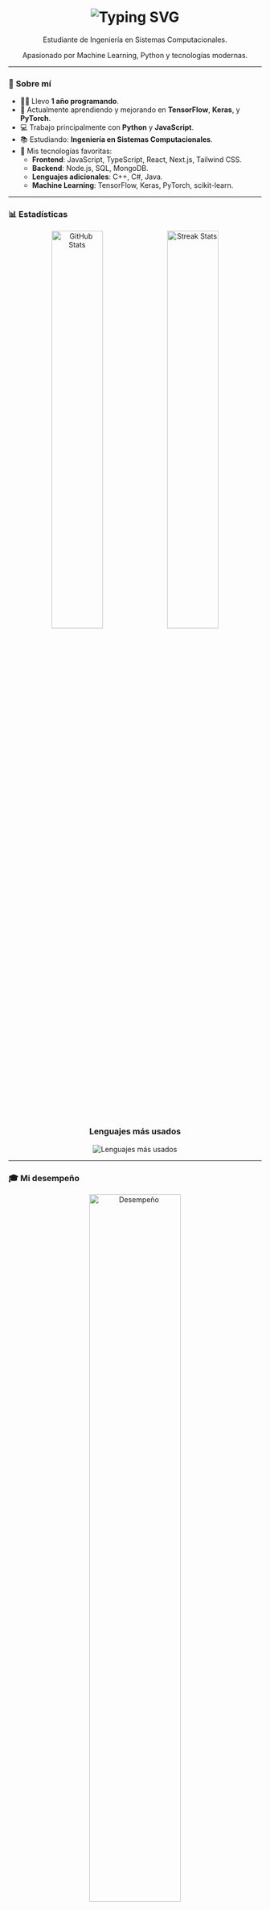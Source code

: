 <div align="center">
  <h1>
    <img src="https://readme-typing-svg.demolab.com?font=Fira+Code&weight=600&size=24&pause=1000&color=F4A261&center=true&width=435&lines=Hola%2C+soy+Duke+%F0%9F%91%8B;Desarrollador+Fullstack+%2B+ML+Enthusiast!;Programando+en+Python+y+JavaScript" alt="Typing SVG" />
  </h1>
  <p>Estudiante de Ingeniería en Sistemas Computacionales.</p>
  <p>Apasionado por Machine Learning, Python y tecnologías modernas.</p>
</div>

---

### 🚀 **Sobre mí**
- 👨‍💻 Llevo **1 año programando**.
- 🌱 Actualmente aprendiendo y mejorando en **TensorFlow**, **Keras**, y **PyTorch**.
- 💻 Trabajo principalmente con **Python** y **JavaScript**.
- 📚 Estudiando: **Ingeniería en Sistemas Computacionales**.
- 🎯 Mis tecnologías favoritas:
  - **Frontend**: JavaScript, TypeScript, React, Next.js, Tailwind CSS.
  - **Backend**: Node.js, SQL, MongoDB.
  - **Lenguajes adicionales**: C++, C#, Java.
  - **Machine Learning**: TensorFlow, Keras, PyTorch, scikit-learn.

---

### 📊 **Estadísticas**

<div align="center">
  <img src="https://github-readme-stats.vercel.app/api?username=tu-usuario&show_icons=true&theme=radical" alt="GitHub Stats" width="45%" />
  <img src="https://github-readme-streak-stats.herokuapp.com?user=tu-usuario&theme=radical" alt="Streak Stats" width="45%" />
</div>

<div align="center">
  <h3>Lenguajes más usados</h3>
  <img src="https://github-readme-stats.vercel.app/api/top-langs/?username=tu-usuario&layout=compact&theme=radical" alt="Lenguajes más usados" />
</div>

---

### 🎓 **Mi desempeño**
<div align="center">
  <img src="https://progress-bar.dev/80/?title=Desempeño%20B+&color=F4A261" alt="Desempeño" width="60%" />
</div>

---

### 🌐 **Conéctate conmigo**
<div align="center">
  <a href="https://twitter.com/tu_usuario" target="_blank">
    <img src="https://img.shields.io/badge/Twitter-1DA1F2?style=for-the-badge&logo=twitter&logoColor=white" alt="Twitter" />
  </a>
  <a href="https://linkedin.com/in/tu_usuario" target="_blank">
    <img src="https://img.shields.io/badge/LinkedIn-0077B5?style=for-the-badge&logo=linkedin&logoColor=white" alt="LinkedIn" />
  </a>
  <a href="https://instagram.com/tu_usuario" target="_blank">
    <img src="https://img.shields.io/badge/Instagram-E4405F?style=for-the-badge&logo=instagram&logoColor=white" alt="Instagram" />
  </a>
</div>

---

### 🛠️ **Proyectos destacados**
- [🔗 MyndFeed](https://myndfeed.app) - Acompañante emocional basado en IA.
- [🔗 Analizador léxico](https://github.com/tu_usuario/lexical-analyzer) - Identificador de tokens para lenguajes simples.

---

### ⚡ **¿Quieres colaborar?**
¡Contáctame por mis redes o revisa mis repositorios para construir algo increíble juntos! 🚀
